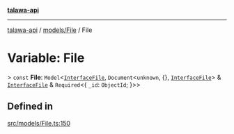 [**talawa-api**](../../../README.md)

***

[talawa-api](../../../modules.md) / [models/File](../README.md) / File

# Variable: File

\> `const` **File**: `Model`\<[`InterfaceFile`](../interfaces/InterfaceFile.md), `Document`\<`unknown`, \{\}, [`InterfaceFile`](../interfaces/InterfaceFile.md)\> & [`InterfaceFile`](../interfaces/InterfaceFile.md) & `Required`\<\{ `_id`: `ObjectId`; \}\>\>

## Defined in

[src/models/File.ts:150](https://github.com/PalisadoesFoundation/talawa-api/blob/3a5276aff43f5de4f7fab3ec9683a420dcdc7a06/src/models/File.ts#L150)
